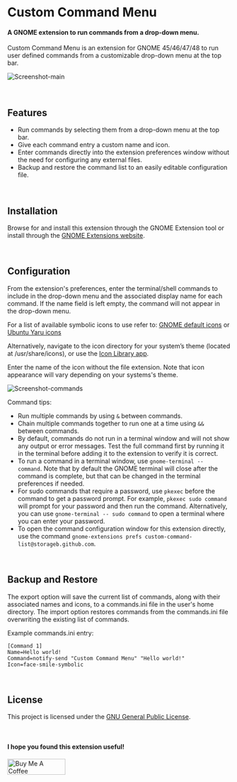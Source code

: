 # Custom Command Menu

#### A GNOME extension to run commands from a drop-down menu.

Custom Command Menu is an extension for GNOME 45/46/47/48 to run user defined commands from a customizable drop-down menu at the top bar. 


![Screenshot-main](screenshots/Screenshot-main-4.png)

<br>

## Features

- Run commands by selecting them from a drop-down menu at the top bar.
- Give each command entry a custom name and icon.
- Enter commands directly into the extension preferences window without the need for configuring any external files.
- Backup and restore the command list to an easily editable configuration file.


<br>

## Installation

<!--
### Recommended
-->

Browse for and install this extension through the GNOME Extension tool or install through the [GNOME Extensions website](https://extensions.gnome.org/extension/7024/custom-command-list/).

<!--
### Manual

1. Download the  custom-command-menu.zip file of the [latest release](https://github.com/StorageB/custom-command-menu/releases/). 
2. Run the following command from the terminal:
`gnome-extensions install --force custom-command-menu.zip`
3. Logout and login.
-->

<br>

## Configuration

From the extension's preferences, enter the terminal/shell commands to include in the drop-down menu and the associated display name for each command. If the name field is left empty, the command will not appear in the drop-down menu.

For a list of available symbolic icons to use refer to:
[GNOME default icons](https://github.com/StorageB/icons/blob/main/GNOME46Adwaita/icons.md) or
[Ubuntu Yaru icons](https://github.com/StorageB/icons/blob/main/Yaru/icons.md)

Alternatively, navigate to the icon directory for your system’s theme (located at /usr/share/icons), or use the [Icon Library app](https://flathub.org/apps/org.gnome.design.IconLibrary).

Enter the name of the icon without the file extension. Note that icon appearance will vary depending on your systems's theme.

![Screenshot-commands](screenshots/Screenshot-command-4.png)

Command tips:
- Run multiple commands by using `&` between commands.
- Chain multiple commands together to run one at a time using `&&` between commands.
- By default, commands do not run in a terminal window and will not show any output or error messages. Test the full command first by running it in the terminal before adding it to the extension to verify it is correct. 
- To run a command in a terminal window, use `gnome-terminal -- command`. Note that by default the GNOME terminal will close after the command is complete, but that can be changed in the terminal preferences if needed.
- For sudo commands that require a password, use `pkexec` before the command to get a password prompt. For example, `pkexec sudo command` will prompt for your password and then run the command. Alternatively, you can use `gnome-terminal -- sudo command` to open a terminal where you can enter your password.
- To open the command configuration window for this extension directly, use the command `gnome-extensions prefs custom-command-list@storageb.github.com`.


<br>

## Backup and Restore

The export option will save the current list of commands, along with their associated names and icons, to a commands.ini file in the user's home directory. The import option restores commands from the commands.ini file overwriting the existing list of commands.

Example commands.ini entry:
```
[Command 1]
Name=Hello world!
Command=notify-send "Custom Command Menu" "Hello world!"
Icon=face-smile-symbolic
```

<br>

## License

This project is licensed under the [GNU General Public License](http://www.gnu.org/licenses/).

<br>

#### I hope you found this extension useful!

<a href="https://www.buymeacoffee.com/StorageB" target="_blank"><img src="https://cdn.buymeacoffee.com/buttons/v2/default-yellow.png" alt="Buy Me A Coffee" style="height: 36px !important;width: 131px !important;" ></a>
